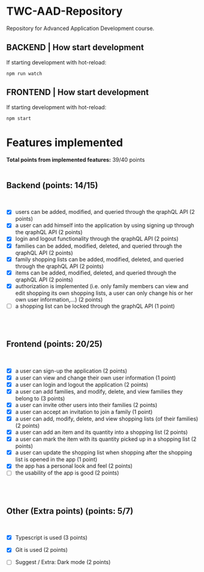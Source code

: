# TWC-AAD-Repository
Repository for Advanced Application Development course. 

## BACKEND | How start development

If starting development with hot-reload:

`npm run watch`

## FRONTEND | How start development

If starting development with hot-reload:

`npm start`


# Features implemented

**Total points from implemented features:** 39/40 points
<br><br>

## **Backend** (points: 14/15)
<br>

  - [x] users can be added, modified, and queried through the qraphQL API (2 points)
  - [x]  a user can add himself into the application by using signing up through the qraphQL API (2 points)
  - [x]  login and logout functionality through the qraphQL API (2 points)
  - [x]  families can be added, modified, deleted, and queried through the qraphQL API (2 points)
  - [x]  family shopping lists can be added, modified, deleted, and queried through the qraphQL API (2 points)
  - [x]  items can be added, modified, deleted, and queried through the qraphQL API (2 points)
  - [x]  authorization is implemented (i.e. only family members can view and edit shopping its own shopping lists, a user can only change his or her own user information,…) (2 points)
  - [ ]  a shopping list can be locked through the graphQL API (1 point)

<br><br>

## **Frontend** (points: 20/25)
<br>

  - [x] a user can sign-up the application (2 points)
  - [x] a user can view and change their own user information (1 point)
  - [x] a user can login and logout the application (2 points)
  - [x] a user can add families, and modify, delete, and view families they belong to (3 points)
  - [x] a user can invite other users into their families (2 points)
  - [x] a user can accept an invitation to join a family (1 point)
  - [x] a user can add, modify, delete, and view shopping lists (of their families) (2 points)
  - [x] a user can add an item and its quantity into a shopping list (2 points)
  - [x] a user can mark the item with its quantity picked up in a shopping list (2 points)
  - [x] a user can update the shopping list when shopping after the shopping list is opened in the app (1 point)
  - [x] the app has a personal look and feel (2 points)
  - [ ] the usability of the app is good (2 points)

<br><br>

## **Other (Extra points)** (points: 5/7)
<br>

  - [x] Typescript is used (3 points)
  - [x] Git is used (2 points)
  
  - [ ] Suggest / Extra: Dark mode (2 points)
